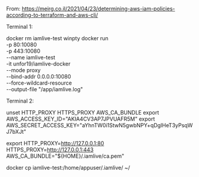 From: https://meirg.co.il/2021/04/23/determining-aws-iam-policies-according-to-terraform-and-aws-cli/

Terminal 1:

docker rm iamlive-test
winpty docker run \
  -p 80:10080 \
  -p 443:10080 \
  --name iamlive-test \
  -it unfor19/iamlive-docker \
  --mode proxy \
  --bind-addr 0.0.0.0:10080 \
  --force-wildcard-resource \
  --output-file "/app/iamlive.log"


Terminal 2:

unset HTTP_PROXY HTTPS_PROXY AWS_CA_BUNDLE
export AWS_ACCESS_KEY_ID="AKIA4CV3AP7JPVUAFR5M"
export AWS_SECRET_ACCESS_KEY="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"
 
export HTTP_PROXY=http://127.0.0.1:80 \
       HTTPS_PROXY=http://127.0.0.1:443 \
       AWS_CA_BUNDLE="${HOME}/.iamlive/ca.pem"

docker cp iamlive-test:/home/appuser/.iamlive/ ~/